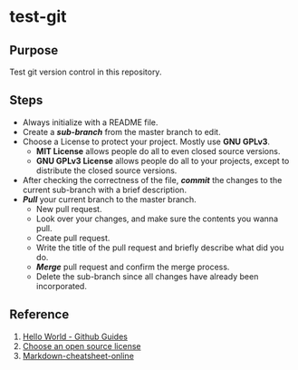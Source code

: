 # test-git
## Purpose
Test git version control in this repository. 

## Steps
* Always initialize with a README file.
* Create a **_sub-branch_** from the master branch to edit.
* Choose a License to protect your project. Mostly use **GNU GPLv3**.
  * **MIT License** allows people do all to even closed source versions.
  * **GNU GPLv3 License** allows people do all to your projects, except to distribute the closed source versions.
* After checking the correctness of the file, **_commit_** the changes to the current sub-branch with a brief description.
* **_Pull_** your current branch to the master branch.
  * New pull request.
  * Look over your changes, and make sure the contents you wanna pull.
  * Create pull request.
  * Write the title of the pull request and briefly describe what did you do.
  * **_Merge_** pull request and confirm the merge process.
  * Delete the sub-branch since all changes have already been incorporated.



## Reference
1. [Hello World - Github Guides](https://guides.github.com/activities/hello-world/)
2. [Choose an open source license](https://choosealicense.com/)
3. [Markdown-cheatsheet-online](https://guides.github.com/pdfs/markdown-cheatsheet-online.pdf)
